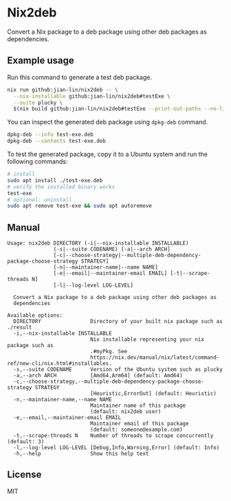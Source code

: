 # Nix2deb

Convert a Nix package to a deb package using other deb packages as dependencies.

## Example usage

Run this command to generate a test deb package.

```bash
nix run github:jian-lin/nix2deb -- \
  --nix-installable github:jian-lin/nix2deb#testExe \
  --suite plucky \
  $(nix build github:jian-lin/nix2deb#testExe --print-out-paths --no-link)
```

You can inspect the generated deb package using `dpkg-deb` command.

```bash
dpkg-deb --info test-exe.deb
dpkg-deb --contents test-exe.deb
```

To test the generated package, copy it to a Ubuntu system and run the following commands:

```bash
# install
sudo apt install ./test-exe.deb
# verify the installed binary works
test-exe
# optional: uninstall
sudo apt remove test-exe && sudo apt autoremove
```

## Manual

```console
Usage: nix2deb DIRECTORY (-i|--nix-installable INSTALLABLE)
               (-s|--suite CODENAME) [-a|--arch ARCH]
               [-c|--choose-strategy|--multiple-deb-dependency-package-choose-strategy STRATEGY]
               [-n|--maintainer-name|--name NAME]
               [-e|--email|--maintainer-email EMAIL] [-t|--scrape-threads N]
               [-l|--log-level LOG-LEVEL]

  Convert a Nix package to a deb package using other deb packages as
  dependencies

Available options:
  DIRECTORY                Directory of your built nix package such as ./result
  -i,--nix-installable INSTALLABLE
                           Nix installable representing your nix package such as
                           .#myPkg. See
                           https://nix.dev/manual/nix/latest/command-ref/new-cli/nix.html#installables.
  -s,--suite CODENAME      Version of the Ubuntu system such as plucky
  -a,--arch ARCH           [Amd64,Arm64] (default: Amd64)
  -c,--choose-strategy,--multiple-deb-dependency-package-choose-strategy STRATEGY
                           [Heuristic,ErrorOut] (default: Heuristic)
  -n,--maintainer-name,--name NAME
                           Maintainer name of this package
                           (default: nix2deb user)
  -e,--email,--maintainer-email EMAIL
                           Maintainer email of this package
                           (default: someone@example.com)
  -t,--scrape-threads N    Number of threads to scrape concurrently (default: 3)
  -l,--log-level LOG-LEVEL [Debug,Info,Warning,Error] (default: Info)
  -h,--help                Show this help text
```

## License

MIT
